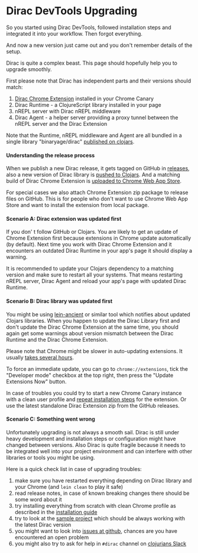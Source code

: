 # Dirac DevTools Upgrading

So you started using Dirac DevTools, followed installation steps and integrated it into your workflow. Then forgot everything.

And now a new version just came out and you don't remember details of the setup.

Dirac is quite a complex beast. This page should hopefully help you to upgrade smoothly.

First please note that Dirac has independent parts and their versions should match:

1. [Dirac Chrome Extension](https://chrome.google.com/webstore/detail/dirac-devtools/kbkdngfljkchidcjpnfcgcokkbhlkogi) installed in your Chrome Canary
1. Dirac Runtime - a ClojureScript library installed in your page
1. nREPL server with Dirac nREPL middleware
1. Dirac Agent - a helper server providing a proxy tunnel between the nREPL server and the Dirac Extension

Note that the Runtime, nREPL middleware and Agent are all bundled in a single library "binaryage/dirac" [published on clojars](https://clojars.org/binaryage/dirac).

#### Understanding the release process

When we publish a new Dirac release, it gets tagged on GitHub in [releases](https://github.com/binaryage/dirac/releases),
also a new version of Dirac library is [pushed to Clojars](https://clojars.org/binaryage/dirac).
And a matching build of Dirac Chrome Extension
is [uploaded to Chrome Web App Store](https://chrome.google.com/webstore/detail/dirac-devtools/kbkdngfljkchidcjpnfcgcokkbhlkogi).

For special cases we also attach Chrome Extension zip package to release files on GitHub. This is for people who don't want
 to use Chrome Web App Store and want to install the extension from local package.

#### Scenario A: Dirac extension was updated first

If you don' t follow GitHub or Clojars. You are likely to get an update of Chrome Extension first because extensions
in Chrome update automatically (by default). Next time you work with Dirac Chrome Extension and it encounters an outdated
Dirac Runtime in your app's page it should display a warning.

It is recommended to update your Clojars dependency to a matching version and make sure to restart all your systems.
 That means restarting nREPL server, Dirac Agent and reload your app's page with updated Dirac Runtime.

#### Scenario B: Dirac library was updated first

You might be using [lein-ancient](https://github.com/xsc/lein-ancient) or similar tool which notifies about updated Clojars libraries.
When you happen to update the Dirac Library first and don't update the Dirac Chrome Extension at the same time, you should again get some warnings
about version mismatch between the Dirac Runtime and the Dirac Chrome Extension.

Please note that Chrome might be slower in auto-updating extensions.
It usually [takes several hours](http://stackoverflow.com/questions/24100507/how-often-do-chrome-extensions-automatically-update).

To force an immediate update, you can go to `chrome://extensions`, tick the "Developer mode" checkbox at the top right,
then press the "Update Extensions Now" button.

In case of troubles you could try to start a new Chrome Canary instance with a clean user profile
and [repeat installation steps](https://github.com/binaryage/dirac/blob/master/docs/installation.md#setup-dirac-chrome-extension)
for the extension. Or use the latest standalone Dirac Extension zip from the GitHub releases.

#### Scenario C: Something went wrong

Unfortunately upgrading is not always a smooth sail. Dirac is still under heavy development and installation steps or configuration
 might have changed between versions. Also Dirac is quite fragile because it needs to be integrated well into your project
 environment and can interfere with other libraries or tools you might be using.

Here is a quick check list in case of upgrading troubles:

1. make sure you have restarted everything depending on Dirac library and your Chrome (and `lein clean` to play it safe)
1. read release notes, in case of known breaking changes there should be some word about it
1. try installing everything from scratch with clean Chrome profile as described in the [installation guide](installation.md)
1. try to look at the [sample project](https://github.com/binaryage/dirac-sample) which should be always working with the latest Dirac version
1. you might want to look into [issues at github](https://github.com/binaryage/dirac/issues), chances are you have encountered an open problem
1. you might also try to ask for help in `#dirac` channel on [clojurians Slack](http://clojurians.net)